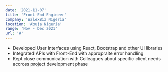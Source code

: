 ```yaml
---
date: '2021-11-07'
title: 'Front-End Engineer'
company: 'WalexBiz Nigeria'
location: 'Abuja Nigeria'
range: 'Nov - Dec 2021'
url: '#'
---
```


- Developed User Interfaces using React, Bootstrap and other UI libraries
- Integrated APIs with Front-End with appropraite error handling
- Kept close communication with Colleagues about specific client needs accross
  project development phase
